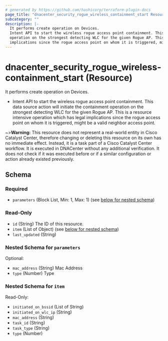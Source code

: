 ```yaml
---
# generated by https://github.com/hashicorp/terraform-plugin-docs
page_title: "dnacenter_security_rogue_wireless_containment_start Resource - terraform-provider-dnacenter"
subcategory: ""
description: |-
  It performs create operation on Devices.
  Intent API to start the wireless rogue access point containment. This data source action will initiate the containment
  operation on the strongest detecting WLC for the given Rogue AP. This is a resource intensive operation which has legal
  implications since the rogue access point on whom it is triggered, might be a valid neighbor access point.
---
```


# dnacenter_security_rogue_wireless-containment_start (Resource)

It performs create operation on Devices.

- Intent API to start the wireless rogue access point containment. This data source action will initiate the containment
operation on the strongest detecting WLC for the given Rogue AP. This is a resource intensive operation which has legal
implications since the rogue access point on whom it is triggered, might be a valid neighbor access point.

~>**Warning:**
This resource does not represent a real-world entity in Cisco Catalyst Center, therefore changing or deleting this resource on its own has no immediate effect.
Instead, it is a task part of a Cisco Catalyst Center workflow. It is executed in DNACenter without any additional verification. It does not check if it was executed before or if a similar configuration or action already existed previously.

<!-- schema generated by tfplugindocs -->
## Schema

### Required

- `parameters` (Block List, Min: 1, Max: 1) (see [below for nested schema](#nestedblock--parameters))

### Read-Only

- `id` (String) The ID of this resource.
- `item` (List of Object) (see [below for nested schema](#nestedatt--item))
- `last_updated` (String)

<a id="nestedblock--parameters"></a>
### Nested Schema for `parameters`

Optional:

- `mac_address` (String) Mac Address
- `type` (Number) Type


<a id="nestedatt--item"></a>
### Nested Schema for `item`

Read-Only:

- `initiated_on_bssid` (List of String)
- `initiated_on_wlc_ip` (String)
- `mac_address` (String)
- `task_id` (String)
- `task_type` (String)
- `type` (Number)
